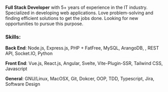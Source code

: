 __Full Stack Developer__ with 5+ years of experience in the IT industry. Specialized in developing web applications. Love problem-solving and finding efficient solutions to get the jobs done. Looking for new opportunities to pursue this purpose.

### Skills:

__Back End__:
Node.js, Express.js, PHP + FatFree, MySQL, ArangoDB, , REST API, Socket.IO, Python
  
__Front End__: 
Vue.js, React.js, Angular, Svelte, Vite-Plugin-SSR, Tailwind CSS, Javascript

__General__:
GNU/Linux, MacOSX, Git, Dokcer, OOP, TDD, Typescript, Jira, Software Design
